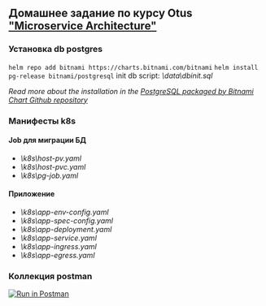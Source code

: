 ## Домашнее задание по курсу Otus ["Microservice Architecture"](https://otus.ru/lessons/microservice-architecture/?int_source=courses_catalog&int_term=programming)

### Установка db postgres
`helm repo add bitnami https://charts.bitnami.com/bitnami`
`helm install pg-release bitnami/postgresql`
init db script: *\data\dbinit.sql*

*Read more about the installation in the [PostgreSQL packaged by Bitnami Chart Github repository](https://github.com/bitnami/charts/tree/master/bitnami/postgresql/#installing-the-chart)*

### Манифесты k8s
#### Job для миграции БД
- *\k8s\host-pv.yaml*
- *\k8s\host-pvc.yaml*
- *\k8s\pg-job.yaml*
#### Приложение
- *\k8s\app-env-config.yaml*
- *\k8s\app-spec-config.yaml*
- *\k8s\app-deployment.yaml*
- *\k8s\app-service.yaml*
- *\k8s\app-ingress.yaml*
- *\k8s\app-egress.yaml*


### Коллекция postman
[![Run in Postman](https://run.pstmn.io/button.svg)](https://app.getpostman.com/run-collection/8684620-ba32462f-a795-4ba2-b9bd-8cbc4e8a3d00?action=collection%2Ffork&collection-url=entityId%3D8684620-ba32462f-a795-4ba2-b9bd-8cbc4e8a3d00%26entityType%3Dcollection%26workspaceId%3D1c9635ea-c5e7-4ae3-ab6d-7fe223a5b93c)

["Microservice Architecture"]:(https://otus.ru/lessons/microservice-architecture/?int_source=courses_catalog&int_term=programming)
[PostgreSQL packaged by Bitnami Chart Github repository]:(https://github.com/bitnami/charts/tree/master/bitnami/postgresql/#installing-the-chart)
